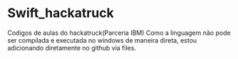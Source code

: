 # Swift_hackatruck
Codigos de aulas do hackatruck(Parceria IBM)
Como a linguagem não pode ser compilada e executada no windows de maneira direta, estou adicionando diretamente no github via files.
